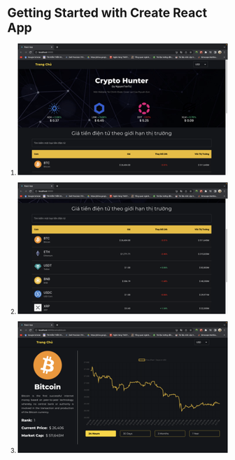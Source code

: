 # Getting Started with Create React App

1. ![Screenshot](https://github.com/Ngtientu/Crypto-Cover/blob/main/image1.png)

2. ![Screenshot](https://github.com/Ngtientu/Crypto-Cover/blob/main/image2.png)

3. ![Screenshot](https://github.com/Ngtientu/Crypto-Cover/blob/main/image3.png)

